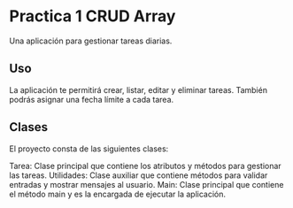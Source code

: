 # Practica 1 CRUD Array

Una aplicación para gestionar tareas diarias.

## Uso

La aplicación te permitirá crear, listar, editar y eliminar tareas. También podrás asignar una fecha límite a cada tarea.

## Clases

El proyecto consta de las siguientes clases:

Tarea: Clase principal que contiene los atributos y métodos para gestionar las tareas.
Utilidades: Clase auxiliar que contiene métodos para validar entradas y mostrar mensajes al usuario.
Main: Clase principal que contiene el método main y es la encargada de ejecutar la aplicación.
